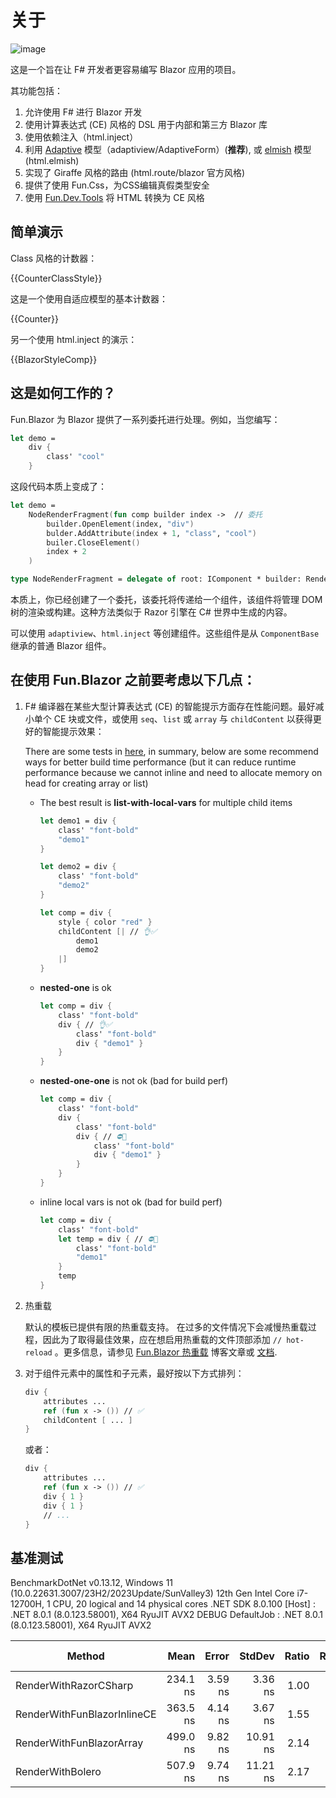 # 关于

![image](../assets/fun-blazor%3D.png)

这是一个旨在让 F# 开发者更容易编写 Blazor 应用的项目。

其功能包括：

1. 允许使用 F# 进行 Blazor 开发
2. 使用计算表达式 (CE) 风格的 DSL 用于内部和第三方 Blazor 库
3. 使用依赖注入（html.inject）
4. 利用 [Adaptive](https://github.com/fsprojects/FSharp.Data.Adaptive) 模型（adaptiview/AdaptiveForm）(**推荐**), 或 [elmish](https://github.com/elmish/elmish) 模型 (html.elmish)
5. 实现了 Giraffe 风格的路由 (html.route/blazor 官方风格)
6. 提供了使用 Fun.Css，为CSS编辑真假类型安全
7. 使用 [Fun.Dev.Tools](https://slaveoftime.github.io/Fun.DevTools.Docs) 将 HTML 转换为 CE 风格


## 简单演示

Class 风格的计数器：

{{CounterClassStyle}}

这是一个使用自适应模型的基本计数器：

{{Counter}}

另一个使用 html.inject 的演示：

{{BlazorStyleComp}}

## 这是如何工作的？

Fun.Blazor 为 Blazor 提供了一系列委托进行处理。例如，当您编写：
```fsharp
let demo =
    div {
        class' "cool"
    }
```

这段代码本质上变成了：

```fsharp
let demo =
    NodeRenderFragment(fun comp builder index ->  // 委托
        builder.OpenElement(index, "div")
        bulder.AddAttribute(index + 1, "class", "cool")
        builer.CloseElement()
        index + 2
    )

type NodeRenderFragment = delegate of root: IComponent * builder: RenderTreeBuilder * sequence: int -> int
```

本质上，你已经创建了一个委托，该委托将传递给一个组件，该组件将管理 DOM 树的渲染或构建。这种方法类似于 Razor 引擎在 C# 世界中生成的内容。

可以使用 `adaptiview`、`html.inject` 等创建组件。这些组件是从 `ComponentBase` 继承的普通 Blazor 组件。

## 在使用 Fun.Blazor 之前要考虑以下几点：

1. F# 编译器在某些大型计算表达式 (CE) 的智能提示方面存在性能问题。最好减小单个 CE 块或文件，或使用 `seq`、`list` 或 `array` 与 `childContent` 以获得更好的智能提示效果：

    There are some tests in [here](https://github.com/albertwoo/CEPerfDemo), in summary, below are some recommend ways for better build time performance (but it can reduce runtime performance because we cannot inline and need to allocate memory on head for creating array or list)

    - The best result is **list-with-local-vars** for multiple child items

        ```fsharp
        let demo1 = div {
            class' "font-bold"
            "demo1"
        }

        let demo2 = div {
            class' "font-bold"
            "demo2"
        }

        let comp = div {
            style { color "red" }
            childContent [| // 👌✅
                demo1
                demo2
            |]
        }
        ```

    - **nested-one** is ok

        ```fsharp
        let comp = div {
            class' "font-bold"
            div { // 👌✅
                class' "font-bold"
                div { "demo1" }
            }
        }
        ```

    - **nested-one-one** is not ok (bad for build perf)

        ```fsharp
        let comp = div {
            class' "font-bold"
            div {
                class' "font-bold"
                div { // ⛔🙅
                    class' "font-bold"
                    div { "demo1" }
                }
            }
        }
        ```

    - inline local vars is not ok (bad for build perf)

        ```fsharp
        let comp = div {
            class' "font-bold"
            let temp = div { // ⛔🙅
                class' "font-bold"
                "demo1"
            }
            temp
        }
        ```

2. 热重载

    默认的模板已提供有限的热重载支持。 在过多的文件情况下会减慢热重载过程，因此为了取得最佳效果，应在想启用热重载的文件顶部添加 `// hot-reload` 。更多信息，请参见 [Fun.Blazor 热重载](https://www.slaveoftime.fun/blog/d959e36a-f4fe-4a10-88af-5e738633db0f?title=%20Hot-reload%20in%20Fun.Blazor) 博客文章或 [文档](https://slaveoftime.github.io/Fun.Blazor.Docs/?doc=/Hot%20Reload).

3. 对于组件元素中的属性和子元素，最好按以下方式排列：
    ```fsharp
    div {
        attributes ...
        ref (fun x -> ()) // ✅
        childContent [ ... ]
    }
    ```
    或者：

    ```fsharp
    div {
        attributes ...
        ref (fun x -> ()) // ✅
        div { 1 }
        div { 1 }
        // ...
    }
    ```


## 基准测试

BenchmarkDotNet v0.13.12, Windows 11 (10.0.22631.3007/23H2/2023Update/SunValley3)
12th Gen Intel Core i7-12700H, 1 CPU, 20 logical and 14 physical cores
.NET SDK 8.0.100
  [Host]     : .NET 8.0.1 (8.0.123.58001), X64 RyuJIT AVX2 DEBUG
  DefaultJob : .NET 8.0.1 (8.0.123.58001), X64 RyuJIT AVX2

| Method                      | Mean     | Error   | StdDev   | Ratio | RatioSD | Gen0   | Allocated | Alloc Ratio |
|---------------------------- |---------:|--------:|---------:|------:|--------:|-------:|----------:|------------:|
| RenderWithRazorCSharp       | 234.1 ns | 3.59 ns |  3.36 ns |  1.00 |    0.00 | 0.0298 |     376 B |        1.00 |
| RenderWithFunBlazorInlineCE | 363.5 ns | 4.14 ns |  3.67 ns |  1.55 |    0.03 | 0.0443 |     560 B |        1.49 |
| RenderWithFunBlazorArray    | 499.0 ns | 9.82 ns | 10.91 ns |  2.14 |    0.05 | 0.1154 |    1448 B |        3.85 |
| RenderWithBolero            | 507.9 ns | 9.74 ns | 11.21 ns |  2.17 |    0.07 | 0.1173 |    1480 B |        3.94 |
